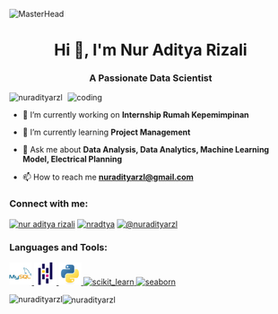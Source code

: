 
![MasterHead](https://static.wixstatic.com/media/6c3893_60b02f5779ab4a239a715f41ba6a007e~mv2_d_5000_1447_s_2.gif)

<h1 align="center">Hi 👋, I'm Nur Aditya Rizali</h1>
<h3 align="center">A Passionate Data Scientist</h3>

<img align="right" alt="coding" width="400" src="https://cdn.dribbble.com/users/1162077/screenshots/3848914/programmer.gif">


<p align="left"> <img src="https://komarev.com/ghpvc/?username=nuradityarzl&label=Profile%20views&color=0e75b6&style=flat" alt="nuradityarzl" /> </p>

- 🔭 I’m currently working on **Internship Rumah Kepemimpinan**

- 🌱 I’m currently learning **Project Management**

- 💬 Ask me about **Data Analysis, Data Analytics, Machine Learning Model, Electrical Planning**

- 📫 How to reach me **nuradityarzl@gmail.com**

<h3 align="left">Connect with me:</h3>
<p align="left">
<a href="https://linkedin.com/in/nur aditya rizali" target="blank"><img align="center" src="https://raw.githubusercontent.com/rahuldkjain/github-profile-readme-generator/master/src/images/icons/Social/linked-in-alt.svg" alt="nur aditya rizali" height="30" width="40" /></a>
<a href="https://instagram.com/nradtya" target="blank"><img align="center" src="https://raw.githubusercontent.com/rahuldkjain/github-profile-readme-generator/master/src/images/icons/Social/instagram.svg" alt="nradtya" height="30" width="40" /></a>
<a href="https://medium.com/@nuradityarzl" target="blank"><img align="center" src="https://raw.githubusercontent.com/rahuldkjain/github-profile-readme-generator/master/src/images/icons/Social/medium.svg" alt="@nuradityarzl" height="30" width="40" /></a>
</p>

<h3 align="left">Languages and Tools:</h3>
<p align="left"> <a href="https://www.mysql.com/" target="_blank" rel="noreferrer"> <img src="https://raw.githubusercontent.com/devicons/devicon/master/icons/mysql/mysql-original-wordmark.svg" alt="mysql" width="40" height="40"/> </a> <a href="https://pandas.pydata.org/" target="_blank" rel="noreferrer"> <img src="https://raw.githubusercontent.com/devicons/devicon/2ae2a900d2f041da66e950e4d48052658d850630/icons/pandas/pandas-original.svg" alt="pandas" width="40" height="40"/> </a> <a href="https://www.python.org" target="_blank" rel="noreferrer"> <img src="https://raw.githubusercontent.com/devicons/devicon/master/icons/python/python-original.svg" alt="python" width="40" height="40"/> </a> <a href="https://scikit-learn.org/" target="_blank" rel="noreferrer"> <img src="https://upload.wikimedia.org/wikipedia/commons/0/05/Scikit_learn_logo_small.svg" alt="scikit_learn" width="40" height="40"/> </a> <a href="https://seaborn.pydata.org/" target="_blank" rel="noreferrer"> <img src="https://seaborn.pydata.org/_images/logo-mark-lightbg.svg" alt="seaborn" width="40" height="40"/> </a> </p>

<p><img align="left" src="https://github-readme-stats.vercel.app/api/top-langs?username=nuradityarzl&show_icons=true&locale=en&layout=compact" alt="nuradityarzl" /></p>

<p><img align="center" src="https://github-readme-streak-stats.herokuapp.com/?user=nuradityarzl&" alt="nuradityarzl" /></p>
